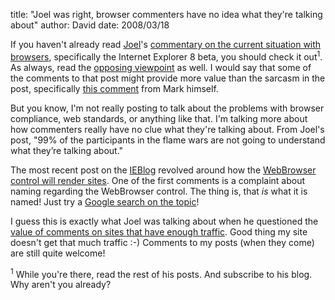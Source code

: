 
title: "Joel was right, browser commenters have no idea what they're talking about"
author: David
date: 2008/03/18

If you haven't already read [Joel](http://www.joelonsoftware.com/)'s [commentary on the current situation with browsers](http://www.joelonsoftware.com/items/2008/03/17.html), specifically the Internet Explorer 8 beta, you should check it out<sup>1</sup>. As always, read the [opposing viewpoint](http://diveintomark.org/archives/2008/03/18/translation-from-ms-speak-to-english-of-selected-portions-of-joel-spolskys-martin-headsets) as well. I would say that some of the comments to that post might provide more value than the sarcasm in the post, specifically [this comment](http://diveintomark.org/archives/2008/03/18/translation-from-ms-speak-to-english-of-selected-portions-of-joel-spolskys-martin-headsets#comment-11535) from Mark himself. 

But you know, I'm not really posting to talk about the problems with browser compliance, web standards, or anything like that. I'm talking more about how commenters really have no clue what they're talking about. From Joel's post, "99% of the participants in the flame wars are not going to understand what they’re talking about." 

The most recent post on the [IEBlog](http://blogs.msdn.com/ie/) revolved around how the [WebBrowser control will render sites](http://blogs.msdn.com/ie/archive/2008/03/18/webbrowser-control-rendering-modes-in-ie8.aspx). One of the first comments is a complaint about naming regarding the WebBrowser control. The thing is, that *is* what it is named! Just try a [Google search on the topic](http://www.google.com/search?hl=en&q=webbrowser%20control)! 

I guess this is exactly what Joel was talking about when he questioned the [value of comments on sites that have enough traffic](http://www.joelonsoftware.com/items/2007/07/20.html). Good thing my site doesn't get that much traffic :-) Comments to my posts (when they come) are still quite welcome! 

<sup>1</sup> While you're there, read the rest of his posts. And subscribe to his blog. Why aren't you already?
